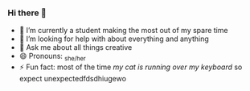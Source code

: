 ### Hi there 👋

<!--
**marijanuzdic/marijanuzdic** is a ✨ _special_ ✨ repository because its `README.md` (this file) appears on your GitHub profile.-->

- 🌱 I’m currently a student making the most out of my spare time
- 🤔 I’m looking for help with about everything and anything
- 💬 Ask me about all things creative
- 😄 Pronouns: <sub> she/her <sub>
- ⚡ Fun fact: most of the time *my cat is running over my keyboard* so expect unexpectedfdsdhiugewo
